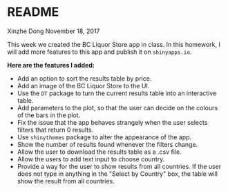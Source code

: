 README
================
Xinzhe Dong
November 18, 2017

This week we created the BC Liquor Store app in class. In this homework, I will add more features to this app and publish it on `shinyapps.io`.

**Here are the features I added:**

* Add an option to sort the results table by price.
* Add an image of the BC Liquor Store to the UI.
* Use the `DT` package to turn the current results table into an interactive table.
* Add parameters to the plot, so that the user can decide on the colours of the bars in the plot.
* Fix the issue that the app behaves strangely when the user selects filters that return 0 results.
* Use `shinythemes` package to alter the appearance of the app.
* Show the number of results found whenever the filters change.
* Allow the user to download the results table as a .csv file.
* Allow the users to add text input to choose country.
* Provide a way for the user to show results from all countries. If the user does not type in anything in the "Select by Country" box, the table will show the result from all countries.

